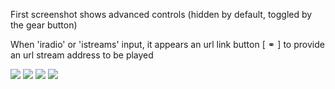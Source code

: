 First screenshot shows advanced controls (hidden by default, toggled by the gear button)

When 'iradio' or 'istreams' input, it appears an url link button [ &#9901; ] to provide an url stream address to be played

![](https://github.com/Rsantct/pre.di.c/blob/master/www/images/control%20web%20v1.1a.jpg)
![](https://github.com/Rsantct/pre.di.c/blob/master/www/images/control%20web%20v1.1b.jpg)
![](https://github.com/Rsantct/pre.di.c/blob/master/www/images/control%20web%20v1.1c.jpg)
![](https://github.com/Rsantct/pre.di.c/blob/master/www/images/control%20web%20v1.1d.jpg)
